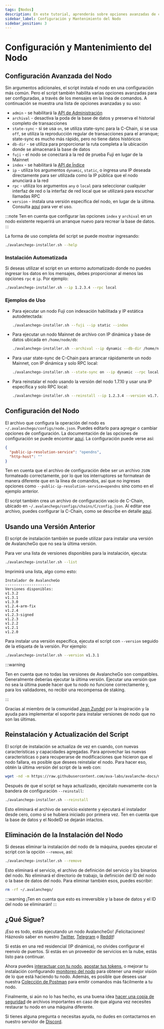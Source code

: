 ```yaml
---
tags: [Nodos]
description: En este tutorial, aprenderás sobre opciones avanzadas de configuración de nodos Avalanche y tareas de mantenimiento.
sidebar_label: Configuración y Mantenimiento del Nodo
sidebar_position: 3
---
```


# Configuración y Mantenimiento del Nodo

## Configuración Avanzada del Nodo

Sin argumentos adicionales, el script instala el nodo en una configuración más común.
Pero el script también habilita varias opciones avanzadas para ser configuradas,
a través de los mensajes en la línea de comandos. A continuación se muestra una lista de opciones avanzadas
y su uso:

- `admin` - se habilitará la [API de Administración](/reference/avalanchego/admin-api.md)
- `archival` - desactiva la poda de la base de datos y preserva el historial completo de transacciones
- `state-sync` - si se usa `on`, se utiliza state-sync para la C-Chain, si se usa `off`, se
  utiliza la reproducción regular de transacciones para el arranque; state-sync es mucho más rápido, pero
  no tiene datos históricos
- `db-dir` - se utiliza para proporcionar la ruta completa a la ubicación donde se almacenará la base de datos
- `fuji` - el nodo se conectará a la red de prueba Fuji en lugar de la Mainnet
- `index` - se habilitará la [API de Índice](/reference/avalanchego/index-api.md)
- `ip` - utiliza los argumentos `dynamic`, `static`, o ingresa una IP deseada directamente para ser
  utilizada como la IP pública que el nodo anunciará a la red
- `rpc` - utiliza los argumentos `any` o `local` para seleccionar cualquier interfaz de red o la interfaz de red local
  que se utilizará para escuchar llamadas RPC
- `version` - instala una versión específica del nodo, en lugar de la última. Consulta
  [aquí](#usando-una-versión-anterior) para ver el uso.

:::note
Ten en cuenta que configurar las opciones `index` y `archival` en un nodo existente
requerirá un arranque nuevo para recrear la base de datos.
:::

La forma de uso completa del script se puede mostrar ingresando:

```bash
./avalanchego-installer.sh --help
```

### Instalación Automatizada

Si deseas utilizar el script en un entorno automatizado donde no puedes ingresar
los datos en los mensajes, debes proporcionar al menos las opciones `rpc` e `ip`.
Por ejemplo:

```bash
./avalanchego-installer.sh --ip 1.2.3.4 --rpc local
```

### Ejemplos de Uso

- Para ejecutar un nodo Fuji con indexación habilitada y IP estática autodetectada:

  ```bash
  ./avalanchego-installer.sh --fuji --ip static --index
  ```

- Para ejecutar un nodo Mainnet de archivo con IP dinámica y base de datos ubicada en `/home/node/db`:

  ```bash
  ./avalanchego-installer.sh --archival --ip dynamic --db-dir /home/node/db
  ```

- Para usar state-sync de C-Chain para arrancar rápidamente un nodo Mainnet, con IP dinámica y solo RPC local:

  ```bash
  ./avalanchego-installer.sh --state-sync on --ip dynamic --rpc local
  ```

- Para reinstalar el nodo usando la versión del nodo 1.7.10 y usar una IP específica y solo RPC local:

  ```bash
  ./avalanchego-installer.sh --reinstall --ip 1.2.3.4 --version v1.7.10 --rpc local
  ```

## Configuración del Nodo

El archivo que configura la operación del nodo es `~/.avalanchego/configs/node.json`. Puedes
editarlo para agregar o cambiar opciones de configuración. La documentación de
las opciones de configuración se puede encontrar
[aquí](/nodes/configure/avalanchego-config-flags.md). La configuración puede verse
así:

```json
{
  "public-ip-resolution-service": "opendns",
  "http-host": ""
}
```

Ten en cuenta que el archivo de configuración debe ser un archivo `JSON` formateado correctamente, por lo que
los interruptores se formatean de manera diferente que en la línea de comandos, así que no ingreses opciones
como `--public-ip-resolution-service=opendns` sino como en el ejemplo anterior.

El script también crea un archivo de configuración vacío de C-Chain, ubicado en
`~/.avalanchego/configs/chains/C/config.json`. Al editar ese archivo, puedes
configurar la C-Chain, como se describe en detalle
[aquí](/nodes/configure/chain-config-flags.md).

## Usando una Versión Anterior

El script de instalación también se puede utilizar para instalar una versión de AvalancheGo que no sea la última versión.

Para ver una lista de versiones disponibles para la instalación, ejecuta:

```bash
./avalanchego-installer.sh --list
```

Imprimirá una lista, algo como esto:

```text
Instalador de AvalancheGo
---------------------
Versiones disponibles:
v1.3.2
v1.3.1
v1.3.0
v1.2.4-arm-fix
v1.2.4
v1.2.3-signed
v1.2.3
v1.2.2
v1.2.1
v1.2.0
```

Para instalar una versión específica, ejecuta el script con `--version` seguido de la
etiqueta de la versión. Por ejemplo:

```bash
./avalanchego-installer.sh --version v1.3.1
```

:::warning

Ten en cuenta que no todas las versiones de AvalancheGo son compatibles. Generalmente deberías ejecutar
la última versión. Ejecutar una versión que no sea la última puede hacer que tu nodo
no funcione correctamente y, para los validadores, no recibir una recompensa de staking.

:::

Gracias al miembro de la comunidad [Jean Zundel](https://github.com/jzu) por la
inspiración y la ayuda para implementar el soporte para instalar versiones de nodo que no son las últimas.

## Reinstalación y Actualización del Script

El script de instalación se actualiza de vez en cuando, con nuevas características y
capacidades agregadas. Para aprovechar las nuevas características o para recuperarse de
modificaciones que hicieron que el nodo fallara, es posible que desees reinstalar el nodo. Para hacer
eso, obtén la última versión del script de la web con:

```bash
wget -nd -m https://raw.githubusercontent.com/ava-labs/avalanche-docs/master/scripts/avalanchego-installer.sh
```

Después de que el script se haya actualizado, ejecútalo nuevamente con la bandera de configuración `--reinstall`:

```bash
./avalanchego-installer.sh --reinstall
```

Esto eliminará el archivo de servicio existente y ejecutará el instalador desde cero,
como si se hubiera iniciado por primera vez. Ten en cuenta que la base de datos y el NodeID se
dejarán intactos.

## Eliminación de la Instalación del Nodo

Si deseas eliminar la instalación del nodo de la máquina, puedes ejecutar el
script con la opción `--remove`, así:

```bash
./avalanchego-installer.sh --remove
```

Esto eliminará el servicio, el archivo de definición del servicio y los binarios del nodo. No
eliminará el directorio de trabajo, la definición del ID del nodo o la base de datos del nodo. Para
eliminar también esos, puedes escribir:

```bash
rm -rf ~/.avalanchego/
```

:::warning
¡Ten en cuenta que esto es irreversible y la base de datos y el ID del nodo se eliminarán!
:::

## ¿Qué Sigue?

¡Eso es todo, estás ejecutando un nodo AvalancheGo! ¡Felicitaciones! Háznoslo saber en nuestro [Twitter](https://twitter.com/avalancheavax),
[Telegram](https://t.me/avalancheavax) o [Reddit](https://t.me/avalancheavax)!

Si estás en una red residencial (IP dinámica), no olvides configurar el reenvío de puertos. Si estás en un proveedor de servicios en la nube, estás listo para continuar.

Ahora puedes [interactuar con tu nodo](/reference/standards/guides/issuing-api-calls.md), [apostar tus tokens](/nodes/validate/what-is-staking.md), o mejorar tu instalación configurando
[monitoreo del nodo](/nodes/maintain/setting-up-node-monitoring.md) para obtener una mejor
visión de lo que está haciendo tu nodo. Además, es posible que desees usar nuestra [Colección de Postman](/tooling/avalanchego-postman-collection/setup.md) para emitir comandos más
fácilmente a tu nodo.

Finalmente, si aún no lo has hecho, es una buena idea [hacer una copia de seguridad](/nodes/maintain/node-backup-and-restore.md)
de archivos importantes en caso de que alguna vez necesites restaurar tu nodo en una máquina diferente.

Si tienes alguna pregunta o necesitas ayuda, no dudes en contactarnos en nuestro servidor de [Discord](https://chat.avalabs.org/).
